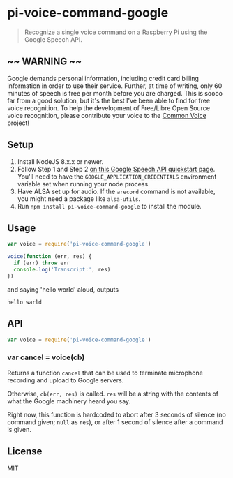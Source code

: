 # pi-voice-command-google

> Recognize a single voice command on a Raspberry Pi using the Google Speech API.

## ~~ WARNING ~~

Google demands personal information, including credit card billing information
in order to use their service. Further, at time of writing, only 60 minutes of
speech is free per month before you are charged. This is soooo far from a good
solution, but it's the best I've been able to find for free voice recognition.
To help the development of Free/Libre Open Source voice recognition, please 
contribute your voice to the [Common Voice](https://voice.mozilla.org/en) project!

## Setup

1. Install NodeJS 8.x.x or newer.
2. Follow Step 1 and Step 2 [on this Google Speech API quickstart page](https://cloud.google.com/speech-to-text/docs/quickstart-protocol). You'll need to have the `GOOGLE_APPLICATION_CREDENTIALS` environment variable set when running your node process.
3. Have ALSA set up for audio. If the `arecord` command is not available, you might need a package like `alsa-utils`.
4. Run `npm install pi-voice-command-google` to install the module.

## Usage

```js
var voice = require('pi-voice-command-google')

voice(function (err, res) {
  if (err) throw err
  console.log('Transcript:', res)
})
```

and saying 'hello world' aloud, outputs

```
hello warld
```

## API

```js
var voice = require('pi-voice-command-google')
```

### var cancel = voice(cb)

Returns a function `cancel` that can be used to terminate microphone recording
and upload to Google servers.

Otherwise, `cb(err, res)` is called. `res` will be a string with the contents
of what the Google machinery heard you say.

Right now, this function is hardcoded to abort after 3 seconds of silence (no
command given; `null` as `res`), or after 1 second of silence after a command
is given.

## License

MIT

